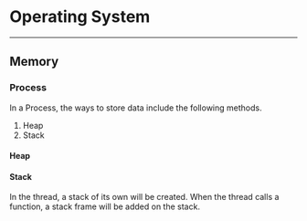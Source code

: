 # Operating System
---









## Memory


### Process

In a Process, the ways to store data include the following methods.
1. Heap
2. Stack

#### Heap


#### Stack

In the thread, a stack of its own will be created. When the thread calls a function, a stack frame will be added on the  stack.
